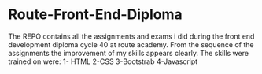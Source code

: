 # Route-Front-End-Diploma
The REPO contains all the assignments and exams i did during the front end development diploma cycle 40 at route academy.
From the sequence of the assignments the improvement of my skills appears clearly.
The skills were trained on were:
1- HTML 2-CSS 3-Bootstrab 4-Javascript
